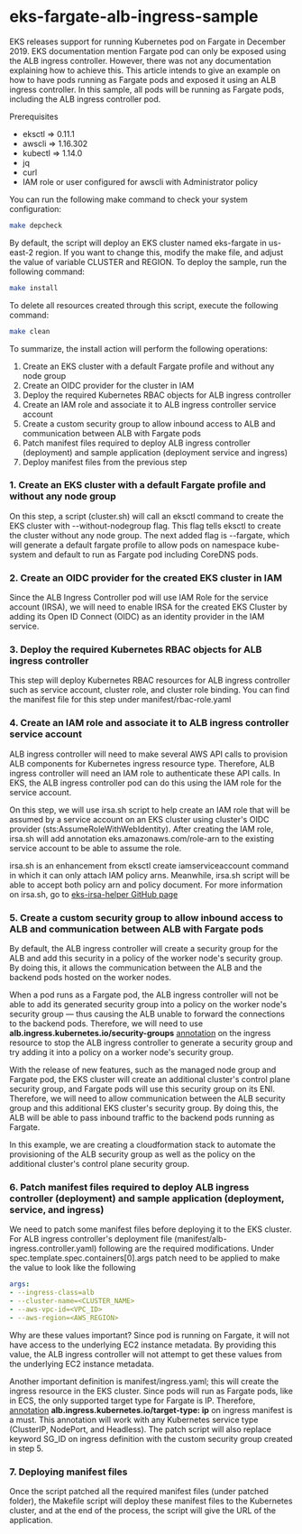 # eks-fargate-alb-ingress-sample
EKS releases support for running Kubernetes pod on Fargate in December 2019. EKS documentation mention Fargate pod can only be exposed using the ALB ingress controller. However, there was not any documentation explaining how to achieve this. This article intends to give an example on how to have pods running as Fargate pods and exposed it using an ALB ingress controller. In this sample, all pods will be running as Fargate pods, including the ALB ingress controller pod.

Prerequisites
- eksctl => 0.11.1
- awscli => 1.16.302
- kubectl => 1.14.0
- jq
- curl
- IAM role or user configured for awscli with Administrator policy


You can run the following make command to check your system configuration:
```bash
make depcheck
```

By default, the script will deploy an EKS cluster named eks-fargate in us-east-2 region. If you want to change this, modify the make file, and adjust the value of variable CLUSTER and REGION. To deploy the sample, run the following command:
```bash
make install
```

To delete all resources created through this script, execute the following command:
```bash
make clean
```

To summarize, the install action will perform the following operations:
1. Create an EKS cluster with a default Fargate profile and without any node group
2. Create an OIDC provider for the cluster in IAM
3. Deploy the required Kubernetes RBAC objects for ALB ingress controller
4. Create an IAM role and associate it to ALB ingress controller service account
5. Create a custom security group to allow inbound access to ALB and communication between ALB with Fargate pods
6. Patch manifest files required to deploy ALB ingress controller (deployment) and sample application (deployment service and ingress)
7. Deploy manifest files from the previous step

### 1. Create an EKS cluster with a default Fargate profile and without any node group

On this step, a script (cluster.sh) will call an eksctl command to create the EKS cluster with --without-nodegroup flag. This flag tells eksctl to create the cluster without any node group. The next added flag is --fargate, which will generate a default fargate profile to allow pods on namespace kube-system and default to run as Fargate pod including CoreDNS pods.

### 2. Create an OIDC provider for the created EKS cluster in IAM

Since the ALB Ingress Controller pod will use IAM Role for the service account (IRSA), we will need to enable IRSA for the created EKS Cluster by adding its Open ID Connect (OIDC) as an identity provider in the IAM service. 


### 3. Deploy the required Kubernetes RBAC objects for ALB ingress controller

This step will deploy Kubernetes RBAC resources for ALB ingress controller such as service account, cluster role, and cluster role binding. You can find the manifest file for this step under manifest/rbac-role.yaml

### 4. Create an IAM role and associate it to ALB ingress controller service account

ALB ingress controller will need to make several AWS API calls to provision ALB components for Kubernetes ingress resource type. Therefore, ALB ingress controller will need an IAM role to authenticate these API calls. In EKS, the ALB ingress controller pod can do this using the IAM role for the service account. 

On this step, we will use irsa.sh script to help create an IAM role that will be assumed by a service account on an EKS cluster using cluster's OIDC provider (sts:AssumeRoleWithWebIdentity). After creating the IAM role, irsa.sh will add annotation eks.amazonaws.com/role-arn to the existing service account to be able to assume the role. 

irsa.sh is an enhancement from eksctl create iamserviceaccount command in which it can only attach IAM policy arns. Meanwhile, irsa.sh script will be able to accept both policy arn and policy document. For more information on irsa.sh, go to [eks-irsa-helper GitHub page](https://github.com/rimaulana/eks-irsa-helper)

### 5. Create a custom security group to allow inbound access to ALB and communication between ALB with Fargate pods

By default, the ALB ingress controller will create a security group for the ALB and add this security in a policy of the worker node's security group. By doing this, it allows the communication between the ALB and the backend pods hosted on the worker nodes. 

When a pod runs as a Fargate pod, the ALB ingress controller will not be able to add its generated security group into a policy on the worker node's security group — thus causing the ALB unable to forward the connections to the backend pods. Therefore, we will need to use  **alb.ingress.kubernetes.io/security-groups** [annotation](https://kubernetes-sigs.github.io/aws-alb-ingress-controller/guide/ingress/annotation/#security-groups) on the ingress resource to stop the ALB ingress controller to generate a security group and try adding it into a policy on a worker node's security group.

With the release of new features, such as the managed node group and Fargate pod, the EKS cluster will create an additional cluster's control plane security group, and Fargate pods will use this security group on its ENI. Therefore, we will need to allow communication between the ALB security group and this additional EKS cluster's security group. By doing this, the ALB will be able to pass inbound traffic to the backend pods running as Fargate. 

In this example, we are creating a cloudformation stack to automate the provisioning of the ALB security group as well as the policy on the additional cluster's control plane security group.

### 6. Patch manifest files required to deploy ALB ingress controller (deployment) and sample application (deployment, service, and ingress)

We need to patch some manifest files before deploying it to the EKS cluster. For ALB ingress controller's deployment file (manifest/alb-ingress.controller.yaml) following are the required modifications. Under spec.template.spec.containers[0].args patch need to be applied to make the value to look like the following

```yaml
args:
- --ingress-class=alb
- --cluster-name=<CLUSTER_NAME>
- --aws-vpc-id=<VPC_ID>
- --aws-region=<AWS_REGION>
```

Why are these values important? Since pod is running on Fargate, it will not have access to the underlying EC2 instance metadata. By providing this value, the ALB ingress controller will not attempt to get these values from the underlying EC2 instance metadata. 

Another important definition is manifest/ingress.yaml; this will create the ingress resource in the EKS cluster. Since pods will run as Fargate pods, like in ECS, the only supported target type for Fargate is IP. Therefore, [annotation](https://kubernetes-sigs.github.io/aws-alb-ingress-controller/guide/ingress/annotation/#target-type) **alb.ingress.kubernetes.io/target-type: ip** on ingress manifest is a must. This annotation will work with any Kubernetes service type (ClusterIP, NodePort, and Headless). The patch script will also replace keyword SG_ID on ingress definition with the custom security group created in step 5.

### 7. Deploying manifest files
Once the script patched all the required manifest files (under patched folder), the Makefile script will deploy these manifest files to the Kubernetes cluster, and at the end of the process, the script will give the URL of the application.